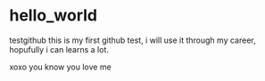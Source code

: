 # hello_world
testgithub
this is my first github test, i will use it through my career, hopufully i can learns a lot.

xoxo you know you love me
